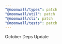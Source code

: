 ```yaml
---
"@moonwall/types": patch
"@moonwall/util": patch
"@moonwall/cli": patch
"@moonwall/tests": patch
---
```


October Deps Update
